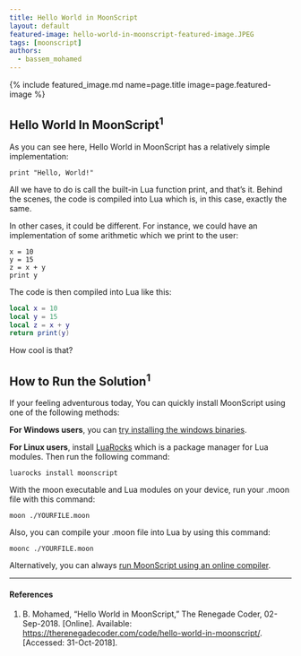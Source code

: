 ```yaml
---
title: Hello World in MoonScript
layout: default
featured-image: hello-world-in-moonscript-featured-image.JPEG
tags: [moonscript]
authors:
  - bassem_mohamed
---
```


{% include featured_image.md name=page.title image=page.featured-image %}

## Hello World In MoonScript<sup>1</sup>

As you can see here, Hello World in MoonScript has a relatively simple
implementation:

```moonscript
print "Hello, World!"
```

All we have to do is call the built-in Lua function print, and that’s it.
Behind the scenes, the code is compiled into Lua which is, in this case,
exactly the same.

In other cases, it could be different. For instance, we could have an
implementation of some arithmetic which we print to the user:

```moonscript
x = 10
y = 15
z = x + y
print y
```

The code is then compiled into Lua like this:

```lua
local x = 10
local y = 15
local z = x + y
return print(y)
```

How cool is that?

## How to Run the Solution<sup>1</sup>

If your feeling adventurous today, You can quickly install MoonScript using one
of the following methods:

**For Windows users**, you can [try installing the windows binaries][4].

**For Linux users**, install [LuaRocks][5] which is a package manager for Lua modules.
Then run the following command:

```console
luarocks install moonscript
```

With the moon executable and Lua modules on your device, run your .moon file
with this command:

```console
moon ./YOURFILE.moon
```

Also, you can compile your .moon file into Lua by using this command:

```console
moonc ./YOURFILE.moon
```

Alternatively, you can always [run MoonScript using an online compiler][6].

---

#### References

1. B. Mohamed, “Hello World in MoonScript,” The Renegade Coder, 02-Sep-2018.
  [Online]. Available: <https://therenegadecoder.com/code/hello-world-in-moonscript/>.
  [Accessed: 31-Oct-2018].

[1]: https://moonscript.org/
[2]: https://github.com/leafo
[3]: http://itch.io/
[4]: https://github.com/leafo/moonscript/releases/download/win32-v0.5.0/moonscript-187bac54ee5a7450013e9c38e005a0e671b76f45.zip
[5]: https://luarocks.org/
[6]: https://moonscript.org/compiler/
